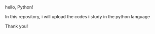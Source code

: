 hello, Python!

In this repository, i will upload the codes i study in the python language

Thank you!
